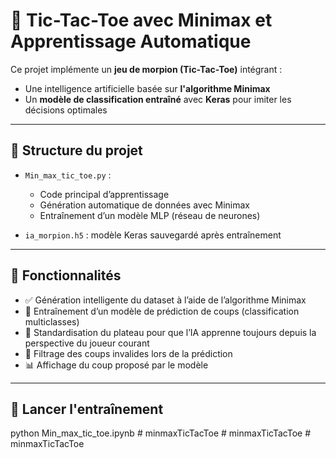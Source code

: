 # 🤖 Tic-Tac-Toe avec Minimax et Apprentissage Automatique

Ce projet implémente un **jeu de morpion (Tic-Tac-Toe)** intégrant :
- Une intelligence artificielle basée sur **l'algorithme Minimax**
- Un **modèle de classification entraîné** avec **Keras** pour imiter les décisions optimales

---

## 📁 Structure du projet

- `Min_max_tic_toe.py` : 
  - Code principal d’apprentissage
  - Génération automatique de données avec Minimax
  - Entraînement d’un modèle MLP (réseau de neurones)

- `ia_morpion.h5` : modèle Keras sauvegardé après entraînement

---

## 🧠 Fonctionnalités

- ✅ Génération intelligente du dataset à l’aide de l’algorithme Minimax
- 🧠 Entraînement d’un modèle de prédiction de coups (classification multiclasses)
- 🔄 Standardisation du plateau pour que l’IA apprenne toujours depuis la perspective du joueur courant
- 🔐 Filtrage des coups invalides lors de la prédiction
- 📊 Affichage du coup proposé par le modèle

---

## 🚀 Lancer l'entraînement

python Min_max_tic_toe.ipynb
#   m i n m a x T i c T a c T o e  
 #   m i n m a x T i c T a c T o e  
 #   m i n m a x T i c T a c T o e  
 